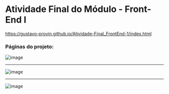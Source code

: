 # Atividade Final do Módulo - Front-End I

https://gustavo-provin.github.io/Atividade-Final_FrontEnd-1/index.html


### Páginas do projeto:

![image](https://github.com/Gustavo-Provin/Atividade-Final_FrontEnd-1/assets/141770162/1d9fa91c-ec60-44d6-bd5a-f4a417c6797c)


---

![image](https://github.com/Gustavo-Provin/Atividade-Final_FrontEnd-1/assets/141770162/00f74d81-696c-48e9-929c-97b883439a91)


---

![image](https://github.com/Gustavo-Provin/Atividade-Final_FrontEnd-1/assets/141770162/5f1e4301-4180-4505-b260-e29ac831105f)

